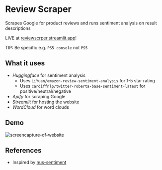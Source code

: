 # Review Scraper
Scrapes Google for product reviews and runs sentiment analysis on result descriptions

LIVE at [reviewscrper.streamlit.app](https://reviewscrper.streamlit.app/)!

TIP: Be specific e.g. `PS5 console` not `PS5`

## What it uses
 - *Huggingface* for sentiment analysis
    - Uses `LiYuan/amazon-review-sentiment-analysis` for 1-5 star rating
    - Uses `cardiffnlp/twitter-roberta-base-sentiment-latest` for positive/neutral/negative
 - *Apify* for scraping Google
 - *Streamlit* for hosting the website
 - *WordCloud* for word clouds

## Demo
![screencapture-of-website](https://user-images.githubusercontent.com/80515759/224652314-b8b04b45-7e98-407a-b243-5c22447be745.png)

## References
 - Inspired by [nus-sentiment](https://github.com/nus-sentiment/nus-sentiment)


